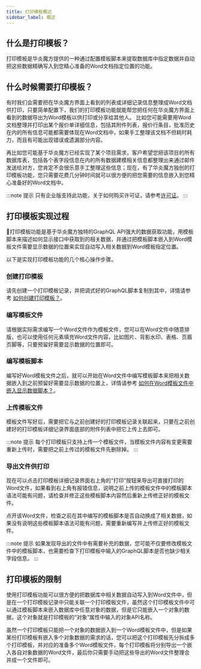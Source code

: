 ```yaml
---
title: 打印模板概述
sidebar_label: 概述
---
```


## 什么是打印模板？

打印模板是华炎魔方提供的一种通过配置模板脚本来提取数据库中指定数据并自动把这些数据精确写入到您精心准备的Word文档指定位置的功能。

## 什么时候需要打印模板？

有时我们会需要把在华炎魔方界面上看到的列表或详细记录信息整理成Word文档供打印，只要简单配置下，我们的打印模板功能就能帮您把任何在华炎魔方界面上看到的数据导出为Word模板以供打印或分享给其他人。
比如您可能需要用Word文档整理并打印出某个报价单详细信息，包括其附件列表，报价行条目，批准历史在内的所有信息可能都需要体现在Word文档中，如果手工整理该文档不但耗时耗力，而且有可能出现错误或遗漏部分内容。

再比如您可能基于华炎魔方已经实现了某个项目需求，客户希望您把该项目的所有数据库表，包括各个表字段信息在内的所有数据建模相关信息都整理出来通过邮件发送给对方，您肯定不会很乐意手工整理这些信息；现在，有了华炎魔方独创的打印模板功能，您只需要花费几分钟时间就可以很方便的把您需要的信息嵌入到您精心准备好的Word文档中。

:::note 提示
只有企业版支持此功能，关于如何购买许可证，请参考[许可证](https://www.steedos.com/help/company/license)。
:::

## 打印模板实现过程

打印模板功能是基于华炎魔方独特的GraphQL API强大的数据获取功能，用模板脚本来描述如何显示接口中获取到的相关数据，并通过把模板脚本嵌入到Word模板文件需要显示数据的位置来实现自动写入相关数据到Word模板指定位置。

以下是实现打印模板功能的几个核心操作步骤。

### 创建打印模板

请先创建一个打印模板记录，并把调式好的GraphQL脚本复制到其中，详情请参考 [如何创建打印模板？](/help/word_template/create)。

### 编写模板文件

请根据实际需求编写一个Word文件作为模板文件，您可以在Word文件中随意排版，也可以使用任何元素填充Word文件内容，比如图片、背影水印、表格、页眉页脚等，只要预留好需要显示数据的位置即可。

### 编写模板脚本

编写好Word模板文件之后，就可以开始在Word文件中编写模板脚本来把相关数据嵌入到之前预留好需要显示数据的位置上，详情请参考 [如何在Word模板文件中嵌入显示数据脚本？](/help/word_template/script)。

### 上传模板文件

模板文件写好后，需要把它与之前创建好的打印模板记录关联起来，只要在之前创建好的打印模板详细记录界面底部的附件列表中把它上传上去即可。

:::note 提示
每个打印模板只支持上传一个模板文件，当模板文件内容有变更需要重新上传时，需要把之前上传过的模板文件先删除掉。
:::

### 导出文件供打印

现在可以点击打印模板详细记录界面右上角的“打印”按钮来导出可直接打印的Word文件，如果看到右上角有报错信息，说明之前上传的模板文件中的模板脚本语法可能有问题，请检查并修正这些模板脚本内容然后重新上传修正好的模板文件。

点开该Word文件，检查之前在其中编写的模板脚本是否自动换成了相关数据，如果没有说明这些模板脚本语法可能有问题，需要重新编写并上传修正好的模板文件。

:::note 提示
如果发现导出的文件中有需要补充的数据，您可能不仅要修改模板文件中的模板脚本，也需要检查下打印模板中输入的GraphQL脚本是否也缺少相关字段信息。
:::

## 打印模板的限制

使用打印模板功能可以很方便的把数据库中相关数据自动写入到Word文件中，但是在一个打印模板记录中只能关联一个打印模板文件，虽然这个打印模板文件中可以通过模板脚本来嵌入数据库中任意对象的数据，但是它只能嵌入一个对象的数据，这个对象就是打印模板的“对象”属性中输入的对象API名称。

虽然一个打印模板只能把一个对象的数据嵌入到一个Word模板文件中，但是如果某份打印模板有嵌入多个对象数据的需求的话，您可以把这个打印模板先分拆成多个打印模板，并对应的准备多个Word模板文件，每个打印模板将分别导出一个嵌入各自对象数据的Word文件，最后你只需要手动把这些导出的Word文件整理合并成一个文件即可。
